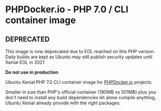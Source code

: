 PHPDocker.io - PHP 7.0 / CLI container image
=============================================

## DEPRECATED

This image is now deprecated due to EOL reached on this PHP version. Daily builds are kept as Ubuntu may still publish security updates until Xenial EOL in 2021

**Do not use in production**

Ubuntu Xenial PHP 7.0 CLI container image for [PHPDocker.io](http://phpdocker.io) projects.

Smaller in size than PHP's official container (190MB vs 501MB) plus you don't need to install any build dependencies let alone compile anything, Ubuntu Xenial already provide with the right packages.
